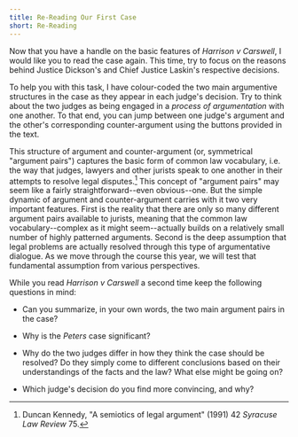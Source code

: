 ```yaml
---
title: Re-Reading Our First Case
short: Re-Reading
---
```


Now that you have a handle on the basic features of *Harrison v Carswell*, I would like you to read the case again. This time, try to focus on the reasons behind Justice Dickson's and Chief Justice Laskin's respective decisions.  

To help you with this task, I have colour-coded the two main argumentive structures in the case as they appear in each judge's decision. Try to think about the two judges as being engaged in a *process of argumentation* with one another. To that end, you can jump between one judge's argument and the other's corresponding counter-argument using the buttons provided in the text.

This structure of argument and counter-argument (or, symmetrical "argument pairs") captures the basic form of common law vocabulary, i.e. the way that judges, lawyers and other jurists speak to one another in their attempts to resolve legal disputes.[^kennedy1991] This concept of "argument pairs" may seem like a fairly straightforward--even obvious--one. But the simple dynamic of argument and counter-argument carries with it two very important features. First is the reality that there are only so many different argument pairs available to jurists, meaning that the common law vocabulary--complex as it might seem--actually builds on a relatively small number of highly patterned arguments. Second is the deep assumption that legal problems are actually resolved through this type of argumentative dialogue. As we move through the course this year, we will test that fundamental assumption from various perspectives. 

While you read *Harrison v Carswell* a second time keep the following questions in mind:

- Can you summarize, in your own words, the two main argument pairs in the case? 

- Why is the *Peters* case significant? 

- Why do the two judges differ in how they think the case should be resolved? Do they simply come to different conclusions based on their understandings of the facts and the law? What else might be going on? 

- Which judge's decision do you find more convincing, and why?

[^kennedy1991]: Duncan Kennedy, "A semiotics of legal argument" (1991) 42 *Syracuse Law Review* 75.

<!--

While fairly mundane on its facts, *Harrison v Carswell* is a compelling case because the issues and arguments seem so clearly to transcend those facts. The judges engage big questions about law, legal reasoning and legal institutions. At this point, you might be wondering which judge — Dickson or Laskin — has marshalled the "better" set of arguments. Of course, Justice Dickson's reasoning wins out, insofar as the majority of judges on the Court agree with him. But this result is not necessarily a good justification for thinking that Justice Dickson's arguments are objectively *better* or more *persuasive* — either to you as a new law student, to seasoned practicing lawyers, or to some future group of judges on the Supreme Court. 



In spite of everything the judges in *Harrison* seem to disagree about, they actually agree about a great many things. Justices Laskin and Dickson share a tremendous amount in common when it comes to the underlying *structure* and *style* of their arguments. Our first task is to describe this underlying structure. Only once you have come to appreciate what the judges share in common can you begin to grapple with the consequences of their different points of view.

-->